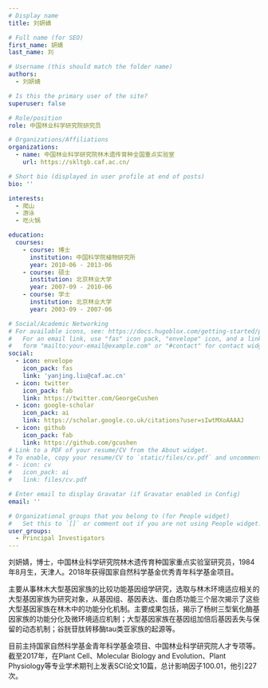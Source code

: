 ```yaml
---
# Display name
title: 刘妍婧

# Full name (for SEO)
first_name: 妍婧
last_name: 刘

# Username (this should match the folder name)
authors:
  - 刘妍婧

# Is this the primary user of the site?
superuser: false

# Role/position
role: 中国林业科学研究院研究员

# Organizations/Affiliations
organizations:
  - name: 中国林业科学研究院林木遗传育种全国重点实验室
    url: https://skltgb.caf.ac.cn/

# Short bio (displayed in user profile at end of posts)
bio: ''

interests:
  - 爬山
  - 游泳
  - 吃火锅

education:
  courses:
    - course: 博士
      institution: 中国科学院植物研究所
      year: 2010-06 - 2013-06
    - course: 硕士
      institution: 北京林业大学
      year: 2007-09 - 2010-06
    - course: 学士
      institution: 北京林业大学
      year: 2003-09 - 2007-06

# Social/Academic Networking
# For available icons, see: https://docs.hugoblox.com/getting-started/page-builder/#icons
#   For an email link, use "fas" icon pack, "envelope" icon, and a link in the
#   form "mailto:your-email@example.com" or "#contact" for contact widget.
social:
  - icon: envelope
    icon_pack: fas
    link: 'yanjing.liu@caf.ac.cn'
  - icon: twitter
    icon_pack: fab
    link: https://twitter.com/GeorgeCushen
  - icon: google-scholar
    icon_pack: ai
    link: https://scholar.google.co.uk/citations?user=sIwtMXoAAAAJ
  - icon: github
    icon_pack: fab
    link: https://github.com/gcushen
# Link to a PDF of your resume/CV from the About widget.
# To enable, copy your resume/CV to `static/files/cv.pdf` and uncomment the lines below.
# - icon: cv
#   icon_pack: ai
#   link: files/cv.pdf

# Enter email to display Gravatar (if Gravatar enabled in Config)
email: ''

# Organizational groups that you belong to (for People widget)
#   Set this to `[]` or comment out if you are not using People widget.
user_groups:
  - Principal Investigators 
---
```


刘妍婧，博士，中国林业科学研究院林木遗传育种国家重点实验室研究员，1984年8月生，天津人。2018年获得国家自然科学基金优秀青年科学基金项目。

主要从事林木大型基因家族的比较功能基因组学研究，选取与林木环境适应相关的大型基因家族为研究对象，从基因组、基因表达、蛋白质功能三个层次揭示了这些大型基因家族在林木中的功能分化机制。主要成果包括，揭示了杨树三型氧化酶基因家族的功能分化及微环境适应机制；大型基因家族在基因组加倍后基因丢失与保留的动态机制；谷胱苷肽转移酶tau类亚家族的起源等。

目前主持国家自然科学基金青年科学基金项目、中国林业科学研究院人才专项等。截至2017年，在Plant Cell、Molecular Biology and Evolution、Plant Physiology等专业学术期刊上发表SCI论文10篇，总计影响因子100.01，他引227次。

